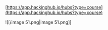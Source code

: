   

[https://app.hackinghub.io/hubs?type=course](https://app.hackinghub.io/hubs?type=course)

  

![[/image 51.png|image 51.png]]